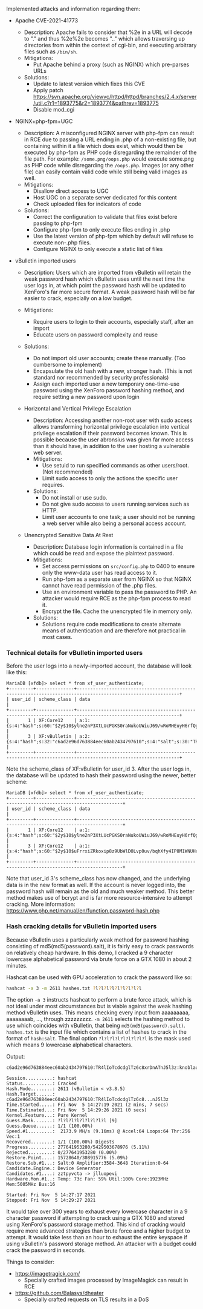 Implemented attacks and information regarding them:
* Apache CVE-2021-41773
  * Description: Apache fails to consider that %2e in a URL will decode to "." and thus %2e%2e becomes ".." which allows traversing up directories from within the context of cgi-bin, and executing arbitrary files such as `/bin/sh`.
  * Mitigations:
    * Put Apache behind a proxy (such as NGINX) which pre-parses URLs
  * Solutions:
    * Update to latest version which fixes this CVE
    * Apply patch https://svn.apache.org/viewvc/httpd/httpd/branches/2.4.x/server/util.c?r1=1893775&r2=1893774&pathrev=1893775
    * Disable mod_cgi

* NGINX+php-fpm+UGC
  * Description: A misconfigured NGINX server with php-fpm can result in RCE due to passing a URL ending in .php of a non-existing file, but containing within it a file which does exist, which would then be executed by php-fpm as PHP code disregarding the remainder of the file path. For example: `/some.png/oops.php` would execute some.png as PHP code while disregarding the `/oops.php`. Images (or any other file) can easily contain valid code while still being valid images as well.
  * Mitigations:
    * Disallow direct access to UGC
    * Host UGC on a separate server dedicated for this content
    * Check uploaded files for indicators of code
  * Solutions:
    * Correct the configuration to validate that files exist before passing to php-fpm
    * Configure php-fpm to only execute files ending in .php
    * Use the latest version of php-fpm which by default will refuse to execute non-.php files.
    * Configure NGINX to only execute a static list of files

* vBulletin imported users
  * Description: Users which are imported from vBulletin will retain the weak password hash which vBulletin uses until the next time the user logs in, at which point the password hash will be updated to XenForo's far more secure format. A weak password hash will be far easier to crack, especially on a low budget.
  * Mitigations:
    * Require users to login to their accounts, especially staff, after an import
    * Educate users on password complexity and reuse
  * Solutions:
    * Do not import old user accounts; create these manually. (Too cumbersome to implement)
    * Encapsulate the old hash with a new, stronger hash. (This is not standard nor recommended by security professionals)
    * Assign each imported user a new temporary one-time-use password using the XenForo password hashing method, and require setting a new password upon login

  * Horizontal and Vertical Privilege Escalation
    * Description: Accessing another non-root user with sudo access allows transforming horizontal privilege escalation into vertical privilege escalation if their password becomes known. This is possible because the user abronsius was given far more access than it should have, in addition to the user hosting a vulnerable web server.
    * Mitigations:
      * Use setuid to run specified commands as other users/root. (Not recommended)
      * Limit sudo access to only the actions the specific user requires.
    * Solutions:
      * Do not install or use sudo.
      * Do not give sudo access to users running services such as HTTP.
      * Limit user accounts to one task; a user should not be running a web server while also being a personal access account.

  * Unencrypted Sensitive Data At Rest
    * Description: Database login information is contained in a file which could be read and expose the plaintext password.
    * Mitigations:
      * Set access permissions on `src/config.php` to 0400 to ensure only the www-data user has read access to it.
      * Run php-fpm as a separate user from NGINX so that NGINX cannot have read permission of the .php files.
      * Use an environment variable to pass the password to PHP. An attacker would require RCE as the php-fpm process to read it.
      * Encrypt the file. Cache the unencrypted file in memory only.
    * Solutions:
      * Solutions require code modifications to create alternate means of authentication and are therefore not practical in most cases.


### Technical details for vBulletin imported users
Before the user logs into a newly-imported account, the database will look like this:
```
MariaDB [xfdb]> select * from xf_user_authenticate;
+---------+--------------+------------------------------------------------------------------------------------------------------------+
| user_id | scheme_class | data                                                                                                       |
+---------+--------------+------------------------------------------------------------------------------------------------------------+
|       1 | XF:Core12    | a:1:{s:4:"hash";s:60:"$2y$10$ylne2nP3XtLUcPGKS0raNukoUWiuJ69/wRoMHEuyH6rfQgm3KlytG";}                      |
|       3 | XF:vBulletin | a:2:{s:4:"hash";s:32:"c6ad2e96d763884eec60ab2434797610";s:4:"salt";s:30:"TR4lIoTcdcdglTz6c8xrDnATnJ5l3z";} |
+---------+--------------+------------------------------------------------------------------------------------------------------------+
```
Note the scheme_class of XF:vBulletin for user_id 3. After the user logs in, the database will be updated to hash their password using the newer, better scheme:
```
MariaDB [xfdb]> select * from xf_user_authenticate;
+---------+--------------+---------------------------------------------------------------------------------------+
| user_id | scheme_class | data                                                                                  |
+---------+--------------+---------------------------------------------------------------------------------------+
|       1 | XF:Core12    | a:1:{s:4:"hash";s:60:"$2y$10$ylne2nP3XtLUcPGKS0raNukoUWiuJ69/wRoMHEuyH6rfQgm3KlytG";} |
|       3 | XF:Core12    | a:1:{s:4:"hash";s:60:"$2y$10$uFrrxiZRkoxip8z9UbWlDOLvp0uv/bqhXfy4IP8M1WNUHcEKLaEgy";} |
+---------+--------------+---------------------------------------------------------------------------------------+
```
Note that user_id 3's scheme_class has now changed, and the underlying data is in the new format as well. If the account is never logged into, the password hash will remain as the old and much weaker method. This better method makes use of bcrypt and is far more resource-intensive to attempt cracking. More information: https://www.php.net/manual/en/function.password-hash.php

### Hash cracking details for vBulletin imported users
Because vBulletin uses a particularly weak method for password hashing consisting of md5(md5(password).salt), it is fairly easy to crack passwords on relatively cheap hardware. In this demo, I cracked a 9 character lowercase alphabetical password via brute force on a GTX 1080 in about 2 minutes.

Hashcat can be used with GPU acceleration to crack the password like so:
```sh
hashcat -a 3 -m 2611 hashes.txt ?l?l?l?l?l?l?l?l?l
```
The option `-a 3` instructs hashcat to perform a brute force attack, which is not ideal under most circumstances but is viable against the weak hashing method vBulletin uses. This means checking every input from aaaaaaaaa, aaaaaaaab, ..., through zzzzzzzzz. `-m 2611` selects the hashing method to use which coincides with vBulletin, that being `md5(md5(password).salt)`. `hashes.txt` is the input file which contains a list of hashes to crack in the format of `hash:salt`. The final option `?l?l?l?l?l?l?l?l?l` is the mask used which means 9 lowercase alphabetical characters.

Output:
```
c6ad2e96d763884eec60ab2434797610:TR4lIoTcdcdglTz6c8xrDnATnJ5l3z:knoblauch

Session..........: hashcat
Status...........: Cracked
Hash.Mode........: 2611 (vBulletin < v3.8.5)
Hash.Target......: c6ad2e96d763884eec60ab2434797610:TR4lIoTcdcdglTz6c8...nJ5l3z
Time.Started.....: Fri Nov  5 14:27:19 2021 (2 mins, 7 secs)
Time.Estimated...: Fri Nov  5 14:29:26 2021 (0 secs)
Kernel.Feature...: Pure Kernel
Guess.Mask.......: ?l?l?l?l?l?l?l?l?l [9]
Guess.Queue......: 1/1 (100.00%)
Speed.#1.........:  2173.9 MH/s (9.16ms) @ Accel:64 Loops:64 Thr:256 Vec:1
Recovered........: 1/1 (100.00%) Digests
Progress.........: 277641953280/5429503678976 (5.11%)
Rejected.........: 0/277641953280 (0.00%)
Restore.Point....: 15728640/308915776 (5.09%)
Restore.Sub.#1...: Salt:0 Amplifier:3584-3648 Iteration:0-64
Candidate.Engine.: Device Generator
Candidates.#1....: zztpyvcta -> jlluopevi
Hardware.Mon.#1..: Temp: 73c Fan: 59% Util:100% Core:1923MHz Mem:5005MHz Bus:16

Started: Fri Nov  5 14:27:17 2021
Stopped: Fri Nov  5 14:29:27 2021
```

It would take over 300 years to exhaust every lowercase character in a 9 character password if attempting to crack using a GTX 1080 and stored using XenForo's password storage method. This kind of cracking would require more advanced strategies than brute force and a higher budget to attempt. It would take less than an hour to exhaust the entire keyspace if using vBulletin's password storage method. An attacker with a budget could crack the password in seconds.

Things to consider:
* https://imagetragick.com/
  * Specially crafted images processed by ImageMagick can result in RCE
* https://github.com/Balasys/dheater
  * Specially crafted requests on TLS results in a DoS
